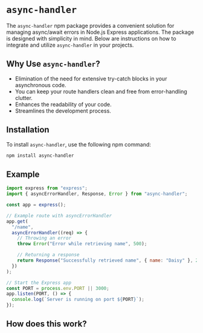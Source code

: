 # `async-handler`

The `async-handler` npm package provides a convenient solution for managing async/await errors in Node.js Express applications. The package is designed with simplicity in mind. Below are instructions on how to integrate and utilize `async-handler` in your projects.

## Why Use `async-handler`?

- Elimination of the need for extensive try-catch blocks in your asynchronous code.
- You can keep your route handlers clean and free from error-handling clutter.
- Enhances the readability of your code.
- Streamlines the development process.

## Installation

To install `async-handler`, use the following npm command:

```bash
npm install async-handler
```

## Example

```js
import express from "express";
import { asyncErrorHandler, Response, Error } from "async-handler";

const app = express();

// Example route with asyncErrorHandler
app.get(
  "/name",
  asyncErrorHandler((req) => {
    // Throwing an error
    throw Error("Error while retrieving name", 500);

    // Returning a response
    return Response("Successfully retrieved name", { name: "Daisy" }, 200);
  })
);

// Start the Express app
const PORT = process.env.PORT || 3000;
app.listen(PORT, () => {
  console.log(`Server is running on port ${PORT}`);
});
```

## How does this work?
